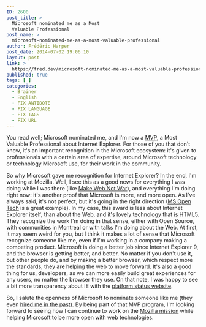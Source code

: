 ```yaml
---
ID: 2600
post_title: >
  Microsoft nominated me as a Most
  Valuable Professional
post_name: >
  microsoft-nominated-me-as-a-most-valuable-professional
author: Frédéric Harper
post_date: 2014-07-02 19:06:10
layout: post
link: >
  https://fred.dev/microsoft-nominated-me-as-a-most-valuable-professional/
published: true
tags: [ ]
categories:
  - Brainer
  - English
  - FIX ANTIDOTE
  - FIX LANGUAGE
  - FIX TAGS
  - FIX URL
---
```

You read well; Microsoft nominated me, and I'm now a <a title="MVP website" href="https://mvp.microsoft.com/en-US/">MVP</a>, a Most Valuable Professional about Internet Explorer. For those of you that don't know, it's an important recognition in the Microsoft ecosystem: it's given to professionals with a certain area of expertise, around Microsoft technology or technology Microsoft use, for their work in the community.

So why Microsoft gave me recognition for Internet Explorer? In the end, I'm working at Mozilla. Well, I see this as a good news for everything I was doing while I was there (like <a title="Make Web Not War website" href="https://web.archive.org/web/20130628080719/http://www.webnotwar.ca/">Make Web Not War</a>), and everything I'm doing right now: it's another proof that Microsoft is more, and more open. As I've always said, it's not perfect, but it's going in the right direction (<a title="Microsoft Open Technology website" href="https://msopentech.com/">MS Open Tech</a> is a great example). In my case, this award is less about Internet Explorer itself, than about the Web, and it's lovely technology that is HTML5. They recognize the work I'm doing in that sense, either with Open Source, with communities in Montreal or with talks I'm doing about the Web. At first, it may seem weird for you, but I think it makes a lot of sense that Microsoft recognize someone like me, even if I'm working in a company making a competing product. Microsoft is doing a better job since Internet Explorer 9, and the browser is getting better, and better. No matter if you don't use it, but other people do, and by making a better browser, which respect more the standards, they are helping the web to move forward. It's also a good thing for us, developers, as we can more easily build great experiences for any users, no matter the browser they use. On that note, I was happy to see a bit more transparency about IE with the <a title="Platform Status about Internet Explorer" href="https://status.modern.ie/">platform status website</a>.

So, I salute the openness of Microsoft to nominate someone like me (they even <a title="Thanks Microsoft" href="http://fred.dev/thanks-microsoft/">hired me in the past</a>). By being part of that MVP program, I'm looking forward to seeing how I can continue to work on the <a title="The Mozilla mission" href="https://www.mozilla.org/en-US/mission/">Mozilla mission</a> while helping Microsoft to be more open with web technologies.